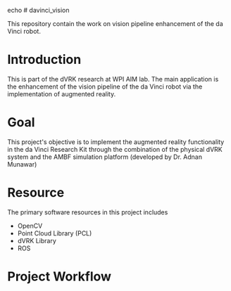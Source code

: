 echo # davinci_vision

This repository contain the work on vision pipeline enhancement of the da Vinci robot.

# Introduction
This is part of the dVRK research at WPI AIM lab. The main application is the enhancement of the
vision pipeline of the da Vinci robot via the implementation of augmented reality.

# Goal
This project's objective is to implement the augmented reality functionality in the da Vinci Research Kit through
the combination of the physical dVRK system and the AMBF simulation platform (developed by Dr. Adnan Munawar)

# Resource
The primary software resources in this project includes
- OpenCV
- Point Cloud Library (PCL)
- dVRK Library
- ROS

# Project Workflow
